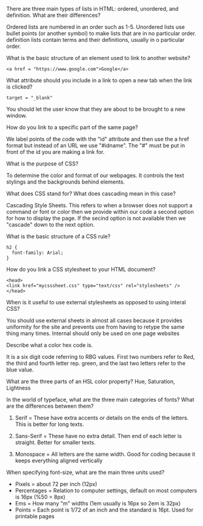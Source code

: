 There are three main types of lists in HTML: ordered, unordered, and definition. What are their differences?

  Ordered lists are numbered in an order such as 1-5.  Unordered lists use bullet points (or another symbol) to make lists that are in no particular order. definition lists contain terms and their definitions, usually in o particular order.

What is the basic structure of an element used to link to another website?

```
<a href = "https://www.google.com">Google</a>
```
What attribute should you include in a link to open a new tab when the link is clicked?

```
target = "_blank"
```
  You should let the user know that they are about to be brought to a new window.


How do you link to a specific part of the same page?

  We label points of the code with the "id" attribute and then use the a href format but instead of an URL we use "#idname".  The "#" must be put in front of the id you are making a link for.


What is the purpose of CSS?

  To determine the color and format of our webpages.  It controls the text stylings and the backgrounds behind elements.


What does CSS stand for? What does cascading mean in this case?

   Cascading Style Sheets.  This refers to when a browser does not support a command or font or color then we provide within our code a second option for how to display the page.  If the secind option is not available then we "cascade" down to the next option.

What is the basic structure of a CSS rule?

```
h2 {
  font-family: Arial;
}
```

How do you link a CSS stylesheet to your HTML document?

  ```
<head>
<link href="mycsssheet.css" type="text/css" rel="stylesheets" />
</head>
  ```

When is it useful to use external stylesheets as opposed to using interal CSS?

  You should use external sheets in almost all cases because it provides uniformity for the site and prevents use from having to retype the same thing many times.  Internal should only be used on one page websites

Describe what a color hex code is.

  It is a six digit code referring to RBG values.  First two numbers refer to Red, the third and fourth letter rep. green, and the last two letters refer to the blue value.

What are the three parts of an HSL color property?
  Hue, Saturation, Lightness

In the world of typeface, what are the three main categories of fonts? What are the differences between them?

  1. Serif = These have extra accents or details on the ends of the letters. This is better for long texts.

  2. Sans-Serif = These have no extra detail. Then end of each letter is straight. Better for smaller texts.

  3. Monospace = All letters are the same width. Good for coding because it keeps everything aligned vertically


  When specifying font-size, what are the main three units used?

  * Pixels = about 72 per inch (12px)
  * Percentages = Relation to computer settings, default on most computers is 16px (%50 = 8px)
  * Ems = How many "m" widths (1em usually is 16px so 2em is 32px)
  * Points = Each point is 1/72 of an inch and the standard is 16pt. Used for printable pages

